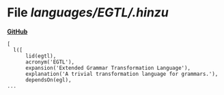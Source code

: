 # File _languages/EGTL/.hinzu_
**[GitHub](https://github.com/softlang/yas/blob/master/languages/EGTL/.hinzu)**
```
[
  l([
      lid(egtl),
      acronym('EGTL'),
      expansion('Extended Grammar Transformation Language'),
      explanation('A trivial transformation language for grammars.'),
      dependsOn(egl),
...
```
